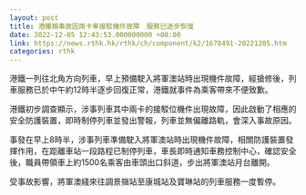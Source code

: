 ```yaml
---
layout: post
title: 港鐵稱事故因兩卡車接駁機件故障　服務已逐步恢復
date: 2022-12-05 12:43:53.000000000 +08:00
link: https://news.rthk.hk/rthk/ch/component/k2/1678491-20221205.htm
categories: rthk
---
```


港鐵一列往北角方向列車，早上預備駛入將軍澳站時出現機件故障，經搶修後，列車服務已於中午約12時半逐步回復正常，港鐵就事件為乘客帶來不便致歉。

港鐵初步調查顯示，涉事列車其中兩卡的接駁位機件出現故障，因此啟動了相應的安全防護裝置，即時制停列車並發出警報，列車並無偏離路軌，會深入事故原因。

事發在早上8時半，涉事列車準備駛入將軍澳站時出現機件故障，相關防護裝置發揮作用，在距離車站一段路程已制停列車，車長即時通知車務控制中心，確認安全後，職員帶領車上約1500名乘客由車頭出口斜道，步出將軍澳站月台離開。

受事故影響，將軍澳綫來往調景嶺站至康城站及寶琳站的列車服務一度暫停。
